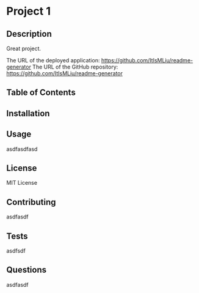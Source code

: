 # Project 1
## Description
Great project.

The URL of the deployed application: https://github.com/ItIsMLiu/readme-generator
The URL of the GitHub repository: https://github.com/ItIsMLiu/readme-generator

## Table of Contents


## Installation


## Usage
asdfasdfasd

## License
MIT License

## Contributing
asdfasdf

## Tests
asdfsdf

## Questions
asdfasdf
